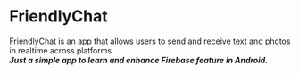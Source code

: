 # FriendlyChat

FriendlyChat is an app that allows users to send and receive text and photos in realtime across platforms.  
***Just a simple app to learn and enhance Firebase feature in Android.***  
